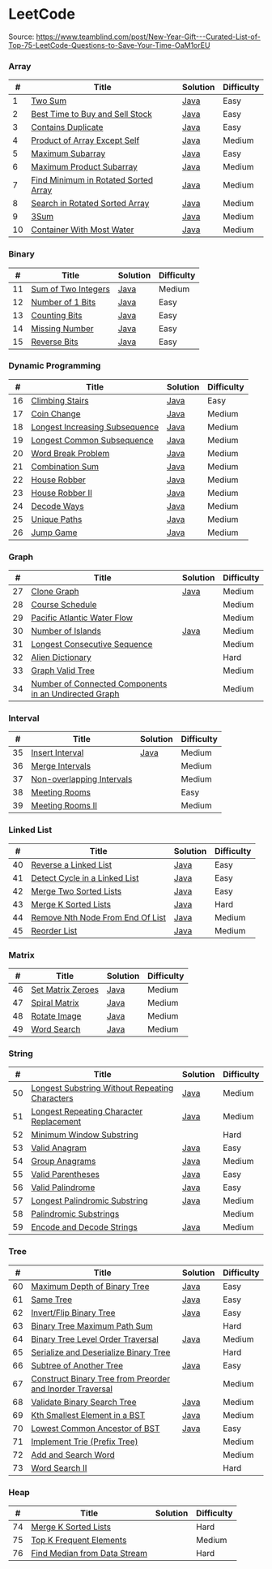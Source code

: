 
LeetCode
========

Source: https://www.teamblind.com/post/New-Year-Gift---Curated-List-of-Top-75-LeetCode-Questions-to-Save-Your-Time-OaM1orEU

### Array

| # | Title | Solution | Difficulty |
|---| ----- | -------- | ---------- |
|1|[Two Sum](https://leetcode.com/problems/two-sum/) |[Java](./src/leetcode75/TwoSum.java)|Easy|
|2|[Best Time to Buy and Sell Stock](https://leetcode.com/problems/best-time-to-buy-and-sell-stock/) |[Java](./src/leetcode75/BestTimeToBuyAndSellStock.java)|Easy|
|3|[Contains Duplicate](https://leetcode.com/problems/contains-duplicate/) |[Java](./src/leetcode75/ContainsDuplicate.java)|Easy|
|4|[Product of Array Except Self](https://leetcode.com/problems/product-of-array-except-self/) |[Java](./src/leetcode75/ProductOfArrayExceptSelf.java)|Medium|
|5|[Maximum Subarray](https://leetcode.com/problems/maximum-subarray/) |[Java](./src/leetcode75/MaximumSubarray.java)|Easy|
|6|[Maximum Product Subarray](https://leetcode.com/problems/maximum-product-subarray/) |[Java](./src/leetcode75//MaximumProductSubarray.java)|Medium|
|7|[Find Minimum in Rotated Sorted Array](https://leetcode.com/problems/find-minimum-in-rotated-sorted-array/) |[Java](./src/leetcode75/FindMinimumInRotatedSortedArray.java)|Medium|
|8|[Search in Rotated Sorted Array](https://leetcode.com/problems/search-in-rotated-sorted-array/) |[Java](./src/leetcode75/SearchInRotatedSortedArray.java)|Medium|
|9|[3Sum](https://leetcode.com/problems/3sum/) |[Java](./src/leetcode75/ThreeSum.java)|Medium|
|10|[Container With Most Water](https://leetcode.com/problems/container-with-most-water/) |[Java](./src/leetcode75/ContainerWithMostWater.java)|Medium|

### Binary


| # | Title | Solution | Difficulty |
|---| ----- | -------- | ---------- |
|11|[Sum of Two Integers](https://leetcode.com/problems/sum-of-two-integers/) |[Java](./src/leetcode75/SumOfTwoIntegers.java)|Medium|
|12|[Number of 1 Bits](https://leetcode.com/problems/number-of-1-bits/) |[Java](./src/leetcode75/NumberOfOneBits.java)|Easy|
|13|[Counting Bits](https://leetcode.com/problems/counting-bits/) |[Java](./src/leetcode75/CountingBits.java)|Easy|
|14|[Missing Number](https://leetcode.com/problems/missing-number/) |[Java](./src/leetcode75/MissingNumber.java)|Easy|
|15|[Reverse Bits](https://leetcode.com/problems/reverse-bits/) |[Java](./src/leetcode75/ReverseBits.java)|Easy|

### Dynamic Programming 

| # | Title | Solution | Difficulty |
|---| ----- | -------- | ---------- |
|16|[Climbing Stairs](https://leetcode.com/problems/climbing-stairs/) |[Java](./src/leetcode75/ClimbingStairs.java)|Easy|
|17|[Coin Change](https://leetcode.com/problems/coin-change/) |[Java](./src/leetcode75/CoinChange.java)|Medium|
|18|[Longest Increasing Subsequence](https://leetcode.com/problems/longest-increasing-subsequence/) |[Java](./src/leetcode75/LongestIncreasingSubsequence.java)|Medium|
|19|[Longest Common Subsequence](https://leetcode.com/problems/longest-common-subsequence/) |[Java](./src//leetcode75/LongestCommonSubsequence.java)|Medium|
|20|[Word Break Problem](https://leetcode.com/problems/word-break/) |[Java](./src/leetcode75/WordBreak.java)|Medium|
|21|[Combination Sum](https://leetcode.com/problems/combination-sum-iv/) |[Java](./src/leetcode75/CombinationSumIV.java)|Medium|
|22|[House Robber](https://leetcode.com/problems/house-robber/) |[Java](./src/leetcode75/HouseRobber.java)|Medium|
|23|[House Robber II](https://leetcode.com/problems/house-robber-ii/) |[Java](./src/leetcode75/HouseRobberII.java)|Medium|
|24|[Decode Ways](https://leetcode.com/problems/decode-ways/) |[Java](./src/leetcode75/DecodeWays.java)|Medium|
|25|[Unique Paths](https://leetcode.com/problems/unique-paths/) |[Java](./src/leetcode75/UniquePaths.java)|Medium|
|26|[Jump Game](https://leetcode.com/problems/jump-game/) |[Java](./src/leetcode75/JumpGame.java)|Medium|

### Graph

| # | Title | Solution | Difficulty |
|---| ----- | -------- | ---------- |
|27|[Clone Graph](https://leetcode.com/problems/clone-graph/) |[Java](./src/leetcode75/CloneGraph.java)|Medium|
|28|[Course Schedule](https://leetcode.com/problems/course-schedule/) | |Medium|
|29|[Pacific Atlantic Water Flow](https://leetcode.com/problems/pacific-atlantic-water-flow/) | |Medium|
|30|[Number of Islands](https://leetcode.com/problems/number-of-islands/) |[Java](./src/leetcode75/NumberOfIslands.java)|Medium|
|31|[Longest Consecutive Sequence](https://leetcode.com/problems/longest-consecutive-sequence/) | |Medium|
|32|[Alien Dictionary](https://leetcode.com/problems/alien-dictionary/) | |Hard|
|33|[Graph Valid Tree](https://leetcode.com/problems/graph-valid-tree/) | |Medium|
|34|[Number of Connected Components in an Undirected Graph](https://leetcode.com/problems/number-of-connected-components-in-an-undirected-graph/) | |Medium|

### Interval

| # | Title | Solution | Difficulty |
|---| ----- | -------- | ---------- |
|35|[Insert Interval](https://leetcode.com/problems/insert-interval/) |[Java](./src/leetcode75/InsertInterval.java)|Medium|
|36|[Merge Intervals](https://leetcode.com/problems/merge-intervals/) | |Medium|
|37|[Non-overlapping Intervals](https://leetcode.com/problems/non-overlapping-intervals/) | |Medium|
|38|[Meeting Rooms](https://leetcode.com/problems/meeting-rooms/) | |Easy|
|39|[Meeting Rooms II](https://leetcode.com/problems/meeting-rooms-ii/) | |Medium|

### Linked List

| # | Title | Solution | Difficulty |
|---| ----- | -------- | ---------- |
|40|[Reverse a Linked List](https://leetcode.com/problems/reverse-linked-list/) |[Java](./src/leetcode75/ReverseLinkedList.java)|Easy|
|41|[Detect Cycle in a Linked List](https://leetcode.com/problems/linked-list-cycle/) |[Java](./src/leetcode75/DetectCycleInALinkedList.java)|Easy|
|42|[Merge Two Sorted Lists](https://leetcode.com/problems/merge-two-sorted-lists/) |[Java](./src/leetcode75/MergeTwoSortedLists.java)|Easy|
|43|[Merge K Sorted Lists](https://leetcode.com/problems/merge-k-sorted-lists/) |[Java](./src/leetcode75/MergeKSortedLists.java)|Hard|
|44|[Remove Nth Node From End Of List](https://leetcode.com/problems/remove-nth-node-from-end-of-list/) |[Java](./src/leetcode75/RemoveNthNodeFromEndOfList.java)|Medium|
|45|[Reorder List](https://leetcode.com/problems/reorder-list/) |[Java](./src/leetcode75/ReorderList.java)|Medium|

### Matrix

| # | Title | Solution | Difficulty |
|---| ----- | -------- | ---------- |
|46|[Set Matrix Zeroes](https://leetcode.com/problems/set-matrix-zeroes/) |[Java](./src/leetcode75/SetMatrixZeros.java)|Medium|
|47|[Spiral Matrix](https://leetcode.com/problems/spiral-matrix/) |[Java](./src/leetcode75/SpiralMatrix.java)|Medium|
|48|[Rotate Image](https://leetcode.com/problems/rotate-image/) |[Java](./src/leetcode75/RotateImage.java)|Medium|
|49|[Word Search](https://leetcode.com/problems/word-search/) |[Java](./src/leetcode75/WordSearch.java)|Medium|

### String

| # | Title | Solution | Difficulty |
|---| ----- | -------- | ---------- |
|50|[Longest Substring Without Repeating Characters](https://leetcode.com/problems/longest-substring-without-repeating-characters/) |[Java](./src/leetcode75/LongestSubstringWithoutRepeatingCharacters.java)|Medium|
|51|[Longest Repeating Character Replacement](https://leetcode.com/problems/longest-repeating-character-replacement/) |[Java](./src/leetcode75/LongestRepeatingCharacterReplacement.java)|Medium|
|52|[Minimum Window Substring](https://leetcode.com/problems/minimum-window-substring/) | |Hard|
|53|[Valid Anagram](https://leetcode.com/problems/valid-anagram/) |[Java](./src/leetcode75/ValidAnagram.java)|Easy|
|54|[Group Anagrams](https://leetcode.com/problems/group-anagrams/) |[Java](./src/leetcode75/GroupAnagrams.java)|Medium|
|55|[Valid Parentheses](https://leetcode.com/problems/valid-parentheses/) |[Java](./src/leetcode75/ValidParentheses.java)|Easy|
|56|[Valid Palindrome](https://leetcode.com/problems/valid-palindrome/) |[Java](./src/leetcode75/ValidPalindrome.java)|Easy|
|57|[Longest Palindromic Substring](https://leetcode.com/problems/longest-palindromic-substring/) |[Java](./src/leetcode75/LongestPalindromicSubstring.java)|Medium|
|58|[Palindromic Substrings](https://leetcode.com/problems/palindromic-substrings/) | |Medium|
|59|[Encode and Decode Strings](https://leetcode.com/problems/encode-and-decode-strings/) |[Java](./src/leetcode75/EncodeAndDecodeStrings.java)|Medium|

### Tree

| # | Title | Solution | Difficulty |
|---| ----- | -------- | ---------- |
|60|[Maximum Depth of Binary Tree](https://leetcode.com/problems/maximum-depth-of-binary-tree/) |[Java](./src/leetcode75/MaximumDepthOfBinaryTree.java)|Easy|
|61|[Same Tree](https://leetcode.com/problems/same-tree/) |[Java](./src/leetcode75/SameTree.java)|Easy|
|62|[Invert/Flip Binary Tree](https://leetcode.com/problems/invert-binary-tree/) |[Java](./src/leetcode75/InvertBinaryTree.java)|Easy|
|63|[Binary Tree Maximum Path Sum](https://leetcode.com/problems/binary-tree-maximum-path-sum/) | |Hard|
|64|[Binary Tree Level Order Traversal](https://leetcode.com/problems/binary-tree-level-order-traversal/) |[Java](./src/leetcode75/BinaryTreeLevelOrderTraversal.java)|Medium|
|65|[Serialize and Deserialize Binary Tree](https://leetcode.com/problems/serialize-and-deserialize-binary-tree/) | |Hard|
|66|[Subtree of Another Tree](https://leetcode.com/problems/subtree-of-another-tree/) |[Java](./src/leetcode75/SubtreeOfAnotherTree.java)|Easy|
|67|[Construct Binary Tree from Preorder and Inorder Traversal](https://leetcode.com/problems/construct-binary-tree-from-preorder-and-inorder-traversal/) | |Medium|
|68|[Validate Binary Search Tree](https://leetcode.com/problems/validate-binary-search-tree/) |[Java](./src/leetcode75/ValidateBinarySearchTree.java)|Medium|
|69|[Kth Smallest Element in a BST](https://leetcode.com/problems/kth-smallest-element-in-a-bst/) |[Java](./src/leetcode75/KthSmallestElementInBinaryTree.java)|Medium|
|70|[Lowest Common Ancestor of BST](https://leetcode.com/problems/lowest-common-ancestor-of-a-binary-search-tree/) |[Java](./src/leetcode75/LowestCommonAncestorOfBinarySearchTree.java)|Easy|
|71|[Implement Trie (Prefix Tree)](https://leetcode.com/problems/implement-trie-prefix-tree/) | |Medium|
|72|[Add and Search Word](https://leetcode.com/problems/add-and-search-word-data-structure-design/) | |Medium|
|73|[Word Search II](https://leetcode.com/problems/word-search-ii/) | |Hard|

### Heap

| # | Title | Solution | Difficulty |
|---| ----- | -------- | ---------- |
|74|[Merge K Sorted Lists](https://leetcode.com/problems/merge-k-sorted-lists/) | |Hard|
|75|[Top K Frequent Elements](https://leetcode.com/problems/top-k-frequent-elements/) | |Medium|
|76|[Find Median from Data Stream](https://leetcode.com/problems/find-median-from-data-stream/) | |Hard|
